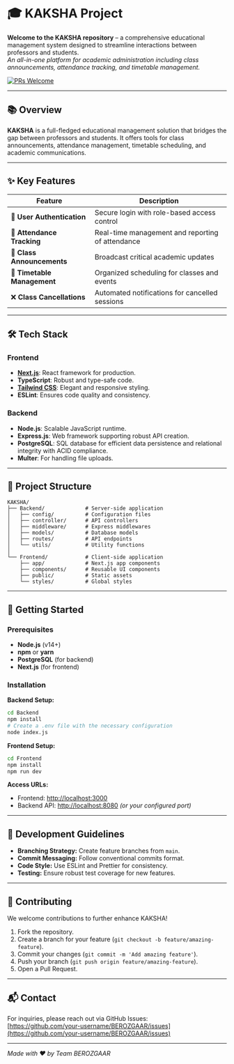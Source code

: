 # 🎓 KAKSHA Project

**Welcome to the KAKSHA repository** – a comprehensive educational management system designed to streamline interactions between professors and students.  
*An all-in-one platform for academic administration including class announcements, attendance tracking, and timetable management.*

<!-- [![License: MIT](https://img.shields.io/badge/License-MIT-yellow.svg)](https://opensource.org/licenses/MIT) -->
[![PRs Welcome](https://img.shields.io/badge/PRs-welcome-brightgreen.svg)](http://makeapullrequest.com)

---

## 📚 Overview

**KAKSHA** is a full-fledged educational management solution that bridges the gap between professors and students. It offers tools for class announcements, attendance management, timetable scheduling, and academic communications.

---

## ✨ Key Features

| Feature                       | Description                                          |
|-------------------------------|------------------------------------------------------|
| 🔐 **User Authentication**    | Secure login with role-based access control          |
| 📝 **Attendance Tracking**    | Real-time management and reporting of attendance     |
| 📢 **Class Announcements**     | Broadcast critical academic updates                   |
| 📅 **Timetable Management**    | Organized scheduling for classes and events           |
| ❌ **Class Cancellations**     | Automated notifications for cancelled sessions        |

---

## 🛠️ Tech Stack

### Frontend
- **[Next.js](https://nextjs.org/)**: React framework for production.
- **TypeScript**: Robust and type-safe code.
- **[Tailwind CSS](https://tailwindcss.com/)**: Elegant and responsive styling.
- **ESLint**: Ensures code quality and consistency.

### Backend
- **Node.js**: Scalable JavaScript runtime.
- **Express.js**: Web framework supporting robust API creation.
- **PostgreSQL**: SQL database for efficient data persistence and relational integrity with ACID compliance.
- **Multer**: For handling file uploads.

---

## 📂 Project Structure

```
KAKSHA/
├── Backend/             # Server-side application
│   ├── config/          # Configuration files  
│   ├── controller/      # API controllers  
│   ├── middleware/      # Express middlewares  
│   ├── models/          # Database models  
│   ├── routes/          # API endpoints  
│   └── utils/           # Utility functions  
│
└── Frontend/            # Client-side application
    ├── app/             # Next.js app components  
    ├── components/      # Reusable UI components  
    ├── public/          # Static assets  
    └── styles/          # Global styles  
```

---

## 🚀 Getting Started

### Prerequisites
- **Node.js** (v14+)
- **npm** or **yarn**
- **PostgreSQL** (for backend)
- **Next.js** (for frontend)

### Installation

**Backend Setup:**
```bash
cd Backend
npm install
# Create a .env file with the necessary configuration
node index.js
```

**Frontend Setup:**
```bash
cd Frontend
npm install
npm run dev
```

**Access URLs:**
- Frontend: [http://localhost:3000](http://localhost:3000)
- Backend API: [http://localhost:8080](http://localhost:8080) *(or your configured port)*

---

## 📝 Development Guidelines

- **Branching Strategy:** Create feature branches from `main`.
- **Commit Messaging:** Follow conventional commits format.
- **Code Style:** Use ESLint and Prettier for consistency.
- **Testing:** Ensure robust test coverage for new features.

---

## 👥 Contributing

We welcome contributions to further enhance KAKSHA!

1. Fork the repository.
2. Create a branch for your feature (`git checkout -b feature/amazing-feature`).
3. Commit your changes (`git commit -m 'Add amazing feature'`).
4. Push your branch (`git push origin feature/amazing-feature`).
5. Open a Pull Request.

---
<!-- 
## 📄 License

This project is licensed under the **MIT License** – see the LICENSE file for more details.

--- -->

## 📬 Contact

For inquiries, please reach out via GitHub Issues:  
[https://github.com/your-username/BEROZGAAR/issues](https://github.com/your-username/BEROZGAAR/issues)

---

*Made with ❤️ by Team BEROZGAAR*
